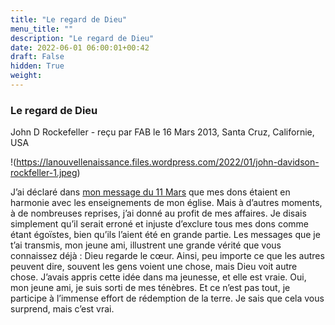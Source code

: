 ```yaml
---
title: "Le regard de Dieu"
menu_title: ""
description: "Le regard de Dieu"
date: 2022-06-01 06:00:01+00:42
draft: False
hidden: True
weight:
---
```

### Le regard de Dieu

John D Rockefeller - reçu par FAB le 16 Mars 2013, Santa Cruz, Californie, USA

!(https://lanouvellenaissance.files.wordpress.com/2022/01/john-davidson-rockfeller-1.jpeg)

J’ai déclaré dans [mon message du 11 Mars](/fr-contemporary-messages/fr-contemporary-messages-by-date-order/fr-contemporary-messages-2013/fr-2013-3-11-1-fab-john-d-rockefeller/) que mes dons étaient en harmonie avec les enseignements de mon église. Mais à d’autres moments, à de nombreuses reprises, j’ai donné au profit de mes affaires. Je disais simplement qu’il serait erroné et injuste d’exclure tous mes dons comme étant égoïstes, bien qu’ils l’aient été en grande partie. Les messages que je t’ai transmis, mon jeune ami, illustrent une grande vérité que vous connaissez déjà : Dieu regarde le cœur. Ainsi, peu importe ce que les autres peuvent dire, souvent les gens voient une chose, mais Dieu voit autre chose. J’avais appris cette idée dans ma jeunesse, et elle est vraie. Oui, mon jeune ami, je suis sorti de mes ténèbres. Et ce n’est pas tout, je participe à l’immense effort de rédemption de la terre. Je sais que cela vous surprend, mais c’est vrai.






